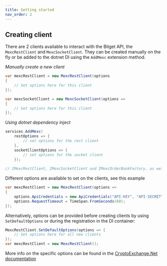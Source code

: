 ```yaml
---
title: Getting started
nav_order: 2
---
```


## Creating client
There are 2 clients available to interact with the Bitget API, the `MexcRestClient` and `MexcSocketClient`. They can be created manually on the fly or be added to the dotnet DI using the `AddMexc` extension method.

*Manually create a new client*
```csharp
var mexcRestClient = new MexcRestClient(options
{
    // Set options here for this client
});

var mexcSocketClient = new MexcSocketClient(options =>
{
    // Set options here for this client
});
```

*Using dotnet dependency inject*
```csharp
services.AddMexc(
    restOptions => {
        // set options for the rest client
    },
    socketClientOptions => {
        // set options for the socket client
    }); 
    
// IMexcRestClient, IMexcSocketClient and IMexcOrderBookFactory, as well as an implementation of the ISpotClient interface for Mexc are now available for injecting
```

Different options are available to set on the clients, see this example
```csharp
var mexcRestClient = new MexcRestClient(options =>
{
    options.ApiCredentials = new ApiCredentials("API-KEY", "API-SECRET");
    options.RequestTimeout = TimeSpan.FromSeconds(60);
});
```
Alternatively, options can be provided before creating clients by using `SetDefaultOptions` or during the registration in the DI container:  
```csharp
MexcRestClient.SetDefaultOptions(options => {
    // Set options here for all new clients
});
var mexcRestClient = new MexcRestClient();
```
More info on the specific options can be found in the [CryptoExchange.Net documentation](https://jkorf.github.io/CryptoExchange.Net/Options.html)
